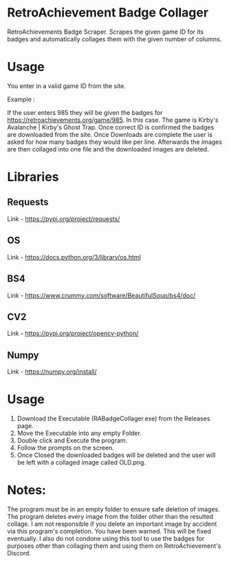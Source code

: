# RetroAchievement Badge Collager
RetroAchievements Badge Scraper. Scrapes the given game ID for its badges and automatically collages them with the given number of columns.

# Usage
You enter in a valid game ID from the site. 

Example : 

If the user enters 985 they will be given the badges for https://retroachievements.org/game/985.
In this case. The game is Kirby's Avalanche | Kirby's Ghost Trap.
Once correct ID is confirmed the badges are downloaded from the site.
Once Downloads are complete the user is asked for how many badges they would like per line.
Afterwards the images are then collaged into one file and the downloaded images are deleted.

# Libraries
## Requests
Link - https://pypi.org/project/requests/
## OS
Link - https://docs.python.org/3/library/os.html
## BS4
Link - https://www.crummy.com/software/BeautifulSoup/bs4/doc/
## CV2
Link - https://pypi.org/project/opencv-python/
## Numpy
Link - https://numpy.org/install/

# Usage

1. Download the Executable (RABadgeCollager.exe) from the Releases page.
2. Move the Executable into any empty Folder.
3. Double click and Execute the program.
4. Follow the prompts on the screen.
5. Once Closed the downloaded badges will be deleted and the user will be left with a collaged image called OLD.png.

# Notes:
The program must be in an empty folder to ensure safe deletion of images. The program deletes every image from the folder other than the resulted collage. I am not responsible if you delete an important image by accident via this program's completion. You have been warned. This will be fixed eventually.
I also do not condone using this tool to use the badges for purposes other than collaging them and using them on RetroAchievement's Discord.




